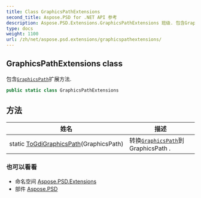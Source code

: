 ```yaml
---
title: Class GraphicsPathExtensions
second_title: Aspose.PSD for .NET API 参考
description: Aspose.PSD.Extensions.GraphicsPathExtensions 班级. 包含GraphicsPath扩展方法.
type: docs
weight: 1100
url: /zh/net/aspose.psd.extensions/graphicspathextensions/
---
```

## GraphicsPathExtensions class

包含[`GraphicsPath`](../../aspose.psd/graphicspath/)扩展方法.

```csharp
public static class GraphicsPathExtensions
```

## 方法

| 姓名 | 描述 |
| --- | --- |
| static [ToGdiGraphicsPath](../../aspose.psd.extensions/graphicspathextensions/togdigraphicspath/)(GraphicsPath) | 转换[`GraphicsPath`](../../aspose.psd/graphicspath/)到GraphicsPath . |

### 也可以看看

* 命名空间 [Aspose.PSD.Extensions](../../aspose.psd.extensions/)
* 部件 [Aspose.PSD](../../)


